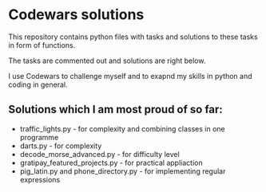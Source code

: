 # Codewars solutions

This repository contains python files with tasks and solutions to these tasks in form of functions.

The tasks are commented out and solutions are right below.

I use Codewars to challenge myself and to exapnd my skills in python and coding in general.

## Solutions which I am most proud of so far:
* traffic_lights.py - for complexity and combining classes in one programme
* darts.py - for complexity
* decode_morse_advanced.py - for difficulty level
* gratipay_featured_projects.py - for practical appliaction
* pig_latin.py and phone_directory.py - for implementing regular expressions



